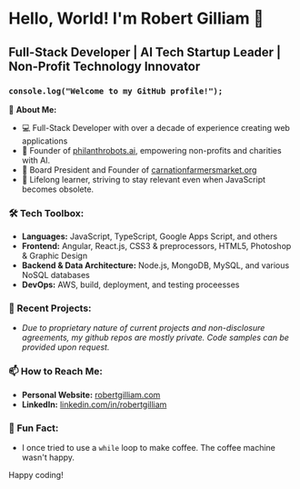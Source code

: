 # Hello, World! I'm Robert Gilliam 👋

## Full-Stack Developer | AI Tech Startup Leader | Non-Profit Technology Innovator

### `console.log("Welcome to my GitHub profile!");`

🚀 **About Me:**
- 💻 Full-Stack Developer with over a decade of experience creating web applications
- 🤖 Founder of [philanthrobots.ai](https://philanthrobots.ai), empowering non-profits and charities with AI.
- 🌽 Board President and Founder of [carnationfarmersmarket.org](https://carnationfarmersmarket.org)
- 🌱 Lifelong learner, striving to stay relevant even when JavaScript becomes obsolete.

### 🛠️ Tech Toolbox:
- **Languages:** JavaScript, TypeScript, Google Apps Script, and others
- **Frontend:** Angular, React.js, CSS3 & preprocessors, HTML5, Photoshop & Graphic Design
- **Backend & Data Architecture:** Node.js, MongoDB, MySQL, and various NoSQL databases
- **DevOps:** AWS, build, deployment, and testing proceesses

### 🚀 Recent Projects:
- *Due to proprietary nature of current projects and non-disclosure agreements, my github repos are mostly private. Code samples can be provided upon request.*

### 📫 How to Reach Me:
- **Personal Website:** [robertgilliam.com](https://robertgilliam.com)
- **LinkedIn:** [linkedin.com/in/robertgilliam](https://www.linkedin.com/in/robertgilliam)

### 🌟 Fun Fact:
- I once tried to use a `while` loop to make coffee. The coffee machine wasn't happy.

Happy coding!
